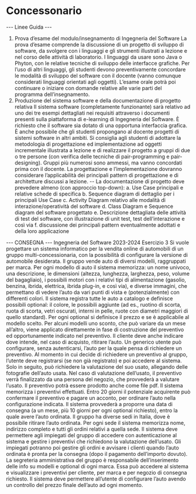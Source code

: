 # Concessonario

--- Linee Guida ---

1. Prova d’esame del modulo/insegnamento di Ingegneria del Software
    La prova d’esame comprende la discussione di un progetto di sviluppo di software, da svolgere con i linguaggi e gli strumenti illustrati a lezione e nel corso delle attività di laboratorio.
    I linguaggi da usare sono Java o Phyton, con le relative tecniche di sviluppo delle interfacce grafiche. Per l’uso di altri linguaggi, gli studenti devono preventivamente concordare le modalità di sviluppo del software con il docente (vanno comunque considerati linguaggi orientati agli oggetti).
    L’esame orale potrà poi continuare o iniziare con domande relative alle varie parti del programma dell’insegnamento.
2. Produzione del sistema software e della documentazione di progetto relativa
    Il sistema software (completamente funzionante) sarà relativo ad uno dei tre esempi dettagliati nei requisiti attraverso i documenti presenti sulla piattaforma di e-learning di Ingegneria del Software. È richiesto che il software sia dotato di una opportuna interfaccia grafica. È anche possibile che gli studenti propongano al docente progetti di sistemi software in altri ambiti. Si consiglia agli studenti di adottare la metodologia di progettazione ed implementazione ad oggetti incrementale illustrata a lezione e di realizzare il progetto a gruppi di due o tre persone (con verifica delle tecniche di pair-programming e pair-designing). Gruppi più numerosi sono ammessi, ma vanno concordati prima con il docente.
    La progettazione e l’implementazione dovranno considerare l’applicabilità dei principali pattern di progettazione e di architetture discussi a lezione.
-- La documentazione di progetto deve prevedere almeno (con approccio top-down):
    a. Use Case principali e relative schede di specifica
    b. Sequence diagram di dettaglio per i principali Use Case
    c. Activity Diagram relativo alle modalità di interazione/operatività del software
    d. Class Diagram e Sequence diagram del software progettato
    e. Descrizione dettagliata delle attività di test del software, con illustrazione di unit test, test dell’interazione e così via
    f. discussione dei principali pattern eventualmente adottati e della loro applicazione

--- CONSEGNA ---
Ingegneria del Software 2023-2024
Esercizio 3
Si vuole progettare un sistema informatico per la vendita online di automobili di un gruppo multi-concessionaria, con
la possibilità di configurare la versione di automobile desiderata.
Il gruppo vende auto di diversi modelli, raggruppati per marca. Per ogni modello di auto il sistema memorizza: un
nome univoco, una descrizione, le dimensioni (altezza, lunghezza, larghezza, peso, volume del bagagliaio), i possibili
motori con i relativi tipi di alimentazione (gasolio, benzina, ibrida, elettrica, ibrida plug-in, e così via), e diverse
immagini, che permettano di vedere l’auto da vari punti di vista e (potenzialmente) con differenti colori. Il sistema
registra tutte le auto a catalogo e definisce possibili optional: il colore, le possibili aggiunte (ad es., ruotino di scorta,
ruota di scorta, vetri oscurati, interni in pelle, ruote con diametri maggiori di quello standard). Per ogni optional si
definisce il prezzo e se è applicabile al modello scelto.
Per alcuni modelli uno sconto, che può variare da un mese all’altro, viene applicato direttamente in fase di costruzione
del preventivo ed opportunamente indicato nel preventivo. Il cliente deve anche indicare dove intende, nel caso di
acquisto, ritirare l’auto.
Un generico utente può configurare, senza autenticarsi, l’auto per la quale pensa di richiedere un preventivo. Al
momento in cui decide di richiedere un preventivo al gruppo, l’utente deve registrarsi (se non già registrato) e poi
accedere al sistema. Solo in seguito, può richiedere la valutazione del suo usato, allegando delle fotografie dell’auto
usata.
Nel caso di valutazione dell’usato, il preventivo verrà finalizzato da una persona del negozio, che provvederà a
valutare l’usato. Il preventivo potrà essere prodotto anche come file pdf.
Il sistema memorizza i preventivi effettuati. Entro 20 giorni il potenziale acquirente può confermare il preventivo e
pagare un acconto, per ordinare l’auto nella configurazione indicata. Il sistema provvederà a proporre una data di
consegna (a un mese, più 10 giorni per ogni optional richiesto), entro la quale avere l’auto ordinata.
Il gruppo ha diverse sedi in Italia, dove è possibile ritirare l’auto ordinata. Per ogni sede il sistema memorizza nome,
indirizzo completo e tutti gli ordini relativi a quella sede.
Il sistema deve permettere agli impiegati del gruppo di accedere con autenticazione al sistema e gestire i preventivi
che richiedono la valutazione dell’usato. Gli impiegati potranno poi gestire gli ordini e avvisare i clienti quando l’auto
ordinata è pronta per la consegna (dopo il pagamento dell’importo dovuto).
La segreteria amministrativa del gruppo è responsabile dell’inserimento delle info su modelli e optional di ogni marca.
Essa può accedere al sistema e visualizzare i preventivi per cliente, per marca e per negozio di consegna richiesto.
Il sistema deve permettere all’utente di configurare l’auto avendo un controllo del prezzo finale dell’auto ad ogni
momento.
